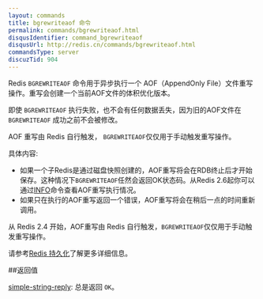 ```yaml
---
layout: commands
title: bgrewriteaof 命令
permalink: commands/bgrewriteaof.html
disqusIdentifier: command_bgrewriteaof
disqusUrl: http://redis.cn/commands/bgrewriteaof.html
commandsType: server
discuzTid: 904
---
```


Redis `BGREWRITEAOF` 命令用于异步执行一个 AOF（AppendOnly File）文件重写操作。重写会创建一个当前AOF文件的体积优化版本。

即使 `BGREWRITEAOF` 执行失败，也不会有任何数据丢失，因为旧的AOF文件在`BGREWRITEAOF` 成功之前不会被修改。

 AOF 重写由 Redis 自行触发， `BGREWRITEAOF`仅仅用于手动触发重写操作。

具体内容:

* 如果一个子Redis是通过磁盘快照创建的，AOF重写将会在RDB终止后才开始保存。这种情况下`BGREWRITEAOF`任然会返回OK状态码。从Redis 2.6起你可以通过[INFO](/commands/info.html)命令查看AOF重写执行情况。
* 如果只在执行的AOF重写返回一个错误，AOF重写将会在稍后一点的时间重新调用。

从 Redis 2.4 开始，AOF重写由 Redis 自行触发，`BGREWRITEAOF`仅仅用于手动触发重写操作。

请参考[Redis 持久化](/topics/persistence.html)了解更多详细信息。

##返回值

[simple-string-reply](/topics/protocol.html#simple-string-reply): 总是返回 `OK`。
